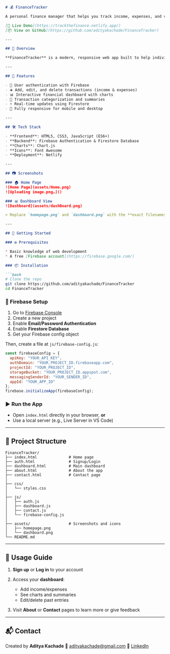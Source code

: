 
````markdown
# 💰 FinanceTracker

A personal finance manager that helps you track income, expenses, and visualize spending patterns — all in real-time.

[🔗 Live Demo](https://trackthefinance.netlify.app/)  
[📦 View on GitHub](https://github.com/adityakachade/FinanceTracker)

---

## 📌 Overview

**FinanceTracker** is a modern, responsive web app built to help individuals take control of their financial lives. With Firebase integration for authentication and real-time database updates, users can manage transactions, view dashboards, and monitor spending on any device.

---

## 🚀 Features

- 🔐 User authentication with Firebase
- ➕ Add, edit, and delete transactions (income & expenses)
- 📊 Interactive financial dashboard with charts
- 📂 Transaction categorization and summaries
- ⚡ Real-time updates using Firestore
- 📱 Fully responsive for mobile and desktop

---

## 🛠️ Tech Stack

- **Frontend**: HTML5, CSS3, JavaScript (ES6+)
- **Backend**: Firebase Authentication & Firestore Database
- **Charts**: Chart.js
- **Icons**: Font Awesome
- **Deployment**: Netlify

---

## 📷 Screenshots

### 🏠 Home Page
![Home Page](assets/Home.png)
![Uploading image.png…]()

### 📊 Dashboard View
![Dashboard](assets/dashBoard.png)

> Replace `homepage.png` and `dashboard.png` with the **exact filenames** of your screenshots in the `assets/` folder.

---

## 🧪 Getting Started

### ⚙️ Prerequisites

* Basic knowledge of web development
* A free [Firebase account](https://firebase.google.com/)

### 📦 Installation

```bash
# Clone the repo
git clone https://github.com/adityakachade/FinanceTracker
cd FinanceTracker
````

### 🔧 Firebase Setup

1. Go to [Firebase Console](https://console.firebase.google.com/)
2. Create a new project
3. Enable **Email/Password Authentication**
4. Enable **Firestore Database**
5. Get your Firebase config object

Then, create a file at `js/firebase-config.js`:

```javascript
const firebaseConfig = {
  apiKey: "YOUR_API_KEY",
  authDomain: "YOUR_PROJECT_ID.firebaseapp.com",
  projectId: "YOUR_PROJECT_ID",
  storageBucket: "YOUR_PROJECT_ID.appspot.com",
  messagingSenderId: "YOUR_SENDER_ID",
  appId: "YOUR_APP_ID"
};
firebase.initializeApp(firebaseConfig);
```

### ▶️ Run the App

* Open `index.html` directly in your browser, **or**
* Use a local server (e.g., Live Server in VS Code)

---

## 📁 Project Structure

```
FinanceTracker/
├── index.html              # Home page
├── auth.html               # Signup/Login
├── dashboard.html          # Main dashboard
├── about.html              # About the app
├── contact.html            # Contact page
│
├── css/
│   └── styles.css
│
├── js/
│   ├── auth.js
│   ├── dashboard.js
│   ├── contact.js
│   └── firebase-config.js
│
├── assets/                 # Screenshots and icons
│   ├── homepage.png
│   └── dashboard.png
└── README.md
```

---

## 🧭 Usage Guide

1. **Sign up** or **Log in** to your account
2. Access your **dashboard**:

   * Add income/expenses
   * See charts and summaries
   * Edit/delete past entries
3. Visit **About** or **Contact** pages to learn more or give feedback

---

## 📬 Contact

Created by **Aditya Kachade**
📧 [adityakachade@gmail.com](mailto:adityakachade@gmail.com)
🔗 [LinkedIn](https://www.linkedin.com/in/adityakachade/)

